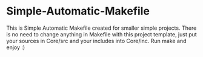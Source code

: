 # Simple-Automatic-Makefile
This is Simple Automatic Makefile created for smaller simple projects. There is no need to change anything in Makefile with this project template, just put your sources in Core/src and your includes into Core/inc. Run make and enjoy :)
